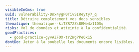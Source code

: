 ```yaml
---
visibleInCms: true
uuid: vulnerability-Dnx4ygP0TivSIReyty7_q
title: Détruire completement vos docs sensibles
thematique: thematique--kiTZR7ZZs8EMe4z11DSq
risks: Vol de données et atteinte à la confidentialité.
goodPractices:
  - good-practice-gyvAZFOX-trZWgPPe6x15
dontDo: Jeter à la poubelle les documents encore lisibles.
---
```

